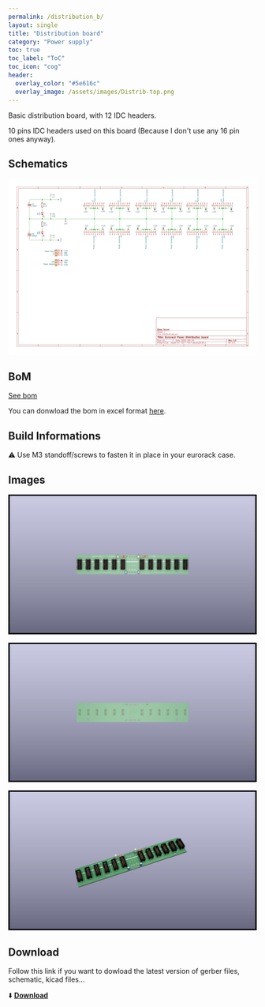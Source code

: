 ```yaml
---
permalink: /distribution_b/
layout: single
title: "Distribution board"
category: "Power supply"
toc: true
toc_label: "ToC"
toc_icon: "cog"
header:
  overlay_color: "#5e616c"
  overlay_image: /assets/images/Distrib-top.png
---
```


Basic distribution board, with 12 IDC headers.

10 pins IDC headers used on this board (Because I don't use any 16 pin ones anyway).

## Schematics

![Distribution board schematic](/assets/images/Distrib--Schematic.svg)

## BoM

[See bom](/assets/bom/Distrib_V1.0--iBoM.html)

You can donwload the bom in excel format [here](https://github.com/BleepSound/distribution_board/releases/download/v1.0/Distrib_V1.0--BoM.xlsx).

## Build Informations

:warning: Use M3 standoff/screws to fasten it in place in your eurorack case.

## Images

![3D Distribution board(front)](/assets/images/Distrib-3D_top.png)

![3D Distribution board(back)](/assets/images/Distrib-3D_bottom.png)

![3D Distribution board(iso)](/assets/images/Distrib-3D_top30deg.png)

## Download

Follow this link if you want to dowload the latest version of gerber files, schematic, kicad files...

:arrow_down: [**Download**](https://github.com/BleepSound/distribution_board/releases)
